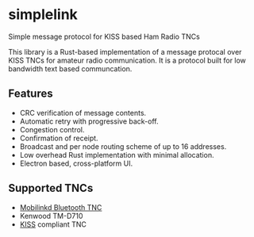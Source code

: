 # simplelink
Simple message protocol for KISS based Ham Radio TNCs

This library is a Rust-based implementation of a message protocal over KISS TNCs for amateur radio communication. It is a protocol built for low bandwidth text based communcation.

## Features
* CRC verification of message contents.
* Automatic retry with progressive back-off.
* Congestion control.
* Confirmation of receipt.
* Broadcast and per node routing scheme of up to 16 addresses.
* Low overhead Rust implementation with minimal allocation.
* Electron based, cross-platform UI.

## Supported TNCs
* [Mobilinkd Bluetooth TNC](http://www.mobilinkd.com/)
* Kenwood TM-D710
* [KISS](https://en.wikipedia.org/wiki/KISS_(TNC)) compliant TNC
